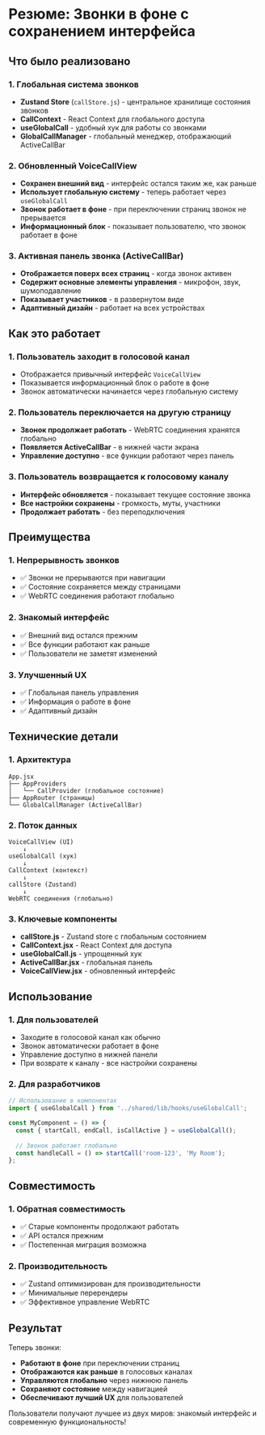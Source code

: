 # Резюме: Звонки в фоне с сохранением интерфейса

## Что было реализовано

### 1. Глобальная система звонков
- **Zustand Store** (`callStore.js`) - центральное хранилище состояния звонков
- **CallContext** - React Context для глобального доступа
- **useGlobalCall** - удобный хук для работы со звонками
- **GlobalCallManager** - глобальный менеджер, отображающий ActiveCallBar

### 2. Обновленный VoiceCallView
- **Сохранен внешний вид** - интерфейс остался таким же, как раньше
- **Использует глобальную систему** - теперь работает через `useGlobalCall`
- **Звонок работает в фоне** - при переключении страниц звонок не прерывается
- **Информационный блок** - показывает пользователю, что звонок работает в фоне

### 3. Активная панель звонка (ActiveCallBar)
- **Отображается поверх всех страниц** - когда звонок активен
- **Содержит основные элементы управления** - микрофон, звук, шумоподавление
- **Показывает участников** - в развернутом виде
- **Адаптивный дизайн** - работает на всех устройствах

## Как это работает

### 1. Пользователь заходит в голосовой канал
- Отображается привычный интерфейс `VoiceCallView`
- Показывается информационный блок о работе в фоне
- Звонок автоматически начинается через глобальную систему

### 2. Пользователь переключается на другую страницу
- **Звонок продолжает работать** - WebRTC соединения хранятся глобально
- **Появляется ActiveCallBar** - в нижней части экрана
- **Управление доступно** - все функции работают через панель

### 3. Пользователь возвращается к голосовому каналу
- **Интерфейс обновляется** - показывает текущее состояние звонка
- **Все настройки сохранены** - громкость, муты, участники
- **Продолжает работать** - без переподключения

## Преимущества

### 1. Непрерывность звонков
- ✅ Звонки не прерываются при навигации
- ✅ Состояние сохраняется между страницами
- ✅ WebRTC соединения работают глобально

### 2. Знакомый интерфейс
- ✅ Внешний вид остался прежним
- ✅ Все функции работают как раньше
- ✅ Пользователи не заметят изменений

### 3. Улучшенный UX
- ✅ Глобальная панель управления
- ✅ Информация о работе в фоне
- ✅ Адаптивный дизайн

## Технические детали

### 1. Архитектура
```
App.jsx
├── AppProviders
│   └── CallProvider (глобальное состояние)
├── AppRouter (страницы)
└── GlobalCallManager (ActiveCallBar)
```

### 2. Поток данных
```
VoiceCallView (UI) 
    ↓
useGlobalCall (хук)
    ↓
CallContext (контекст)
    ↓
callStore (Zustand)
    ↓
WebRTC соединения (глобально)
```

### 3. Ключевые компоненты
- **callStore.js** - Zustand store с глобальным состоянием
- **CallContext.jsx** - React Context для доступа
- **useGlobalCall.js** - упрощенный хук
- **ActiveCallBar.jsx** - глобальная панель
- **VoiceCallView.jsx** - обновленный интерфейс

## Использование

### 1. Для пользователей
- Заходите в голосовой канал как обычно
- Звонок автоматически работает в фоне
- Управление доступно в нижней панели
- При возврате к каналу - все настройки сохранены

### 2. Для разработчиков
```jsx
// Использование в компонентах
import { useGlobalCall } from '../shared/lib/hooks/useGlobalCall';

const MyComponent = () => {
  const { startCall, endCall, isCallActive } = useGlobalCall();
  
  // Звонок работает глобально
  const handleCall = () => startCall('room-123', 'My Room');
};
```

## Совместимость

### 1. Обратная совместимость
- ✅ Старые компоненты продолжают работать
- ✅ API остался прежним
- ✅ Постепенная миграция возможна

### 2. Производительность
- ✅ Zustand оптимизирован для производительности
- ✅ Минимальные перерендеры
- ✅ Эффективное управление WebRTC

## Результат

Теперь звонки:
- **Работают в фоне** при переключении страниц
- **Отображаются как раньше** в голосовых каналах
- **Управляются глобально** через нижнюю панель
- **Сохраняют состояние** между навигацией
- **Обеспечивают лучший UX** для пользователей

Пользователи получают лучшее из двух миров: знакомый интерфейс и современную функциональность!
